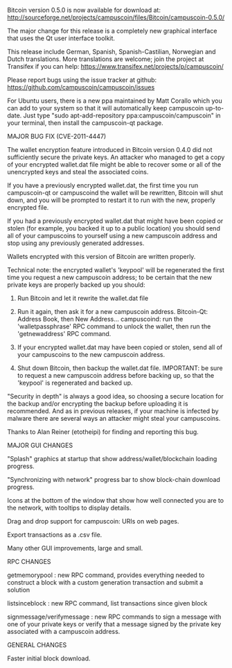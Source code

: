 Bitcoin version 0.5.0 is now available for download at:
http://sourceforge.net/projects/campuscoin/files/Bitcoin/campuscoin-0.5.0/

The major change for this release is a completely new graphical interface that uses the Qt user interface toolkit.

This release include German, Spanish, Spanish-Castilian, Norwegian and Dutch translations. More translations are welcome; join the project at Transifex if you can help:
https://www.transifex.net/projects/p/campuscoin/

Please report bugs using the issue tracker at github:
https://github.com/campuscoin/campuscoin/issues

For Ubuntu users, there is a new ppa maintained by Matt Corallo which you can add to your system so that it will automatically keep campuscoin up-to-date.  Just type "sudo apt-add-repository ppa:campuscoin/campuscoin" in your terminal, then install the campuscoin-qt package.

MAJOR BUG FIX  (CVE-2011-4447)

The wallet encryption feature introduced in Bitcoin version 0.4.0 did not sufficiently secure the private keys. An attacker who
managed to get a copy of your encrypted wallet.dat file might be able to recover some or all of the unencrypted keys and steal the
associated coins.

If you have a previously encrypted wallet.dat, the first time you run campuscoin-qt or campuscoind the wallet will be rewritten, Bitcoin will
shut down, and you will be prompted to restart it to run with the new, properly encrypted file.

If you had a previously encrypted wallet.dat that might have been copied or stolen (for example, you backed it up to a public
location) you should send all of your campuscoins to yourself using a new campuscoin address and stop using any previously generated addresses.

Wallets encrypted with this version of Bitcoin are written properly.

Technical note: the encrypted wallet's 'keypool' will be regenerated the first time you request a new campuscoin address; to be certain that the
new private keys are properly backed up you should:

1. Run Bitcoin and let it rewrite the wallet.dat file

2. Run it again, then ask it for a new campuscoin address.
Bitcoin-Qt: Address Book, then New Address...
campuscoind: run the 'walletpassphrase' RPC command to unlock the wallet,  then run the 'getnewaddress' RPC command.

3. If your encrypted wallet.dat may have been copied or stolen, send  all of your campuscoins to the new campuscoin address.

4. Shut down Bitcoin, then backup the wallet.dat file.
IMPORTANT: be sure to request a new campuscoin address before backing up, so that the 'keypool' is regenerated and backed up.

"Security in depth" is always a good idea, so choosing a secure location for the backup and/or encrypting the backup before uploading it is recommended. And as in previous releases, if your machine is infected by malware there are several ways an attacker might steal your campuscoins.

Thanks to Alan Reiner (etotheipi) for finding and reporting this bug.

MAJOR GUI CHANGES

"Splash" graphics at startup that show address/wallet/blockchain loading progress.

"Synchronizing with network" progress bar to show block-chain download progress.

Icons at the bottom of the window that show how well connected you are to the network, with tooltips to display details.

Drag and drop support for campuscoin: URIs on web pages.

Export transactions as a .csv file.

Many other GUI improvements, large and small.

RPC CHANGES

getmemorypool : new RPC command, provides everything needed to construct a block with a custom generation transaction and submit a solution

listsinceblock : new RPC command, list transactions since given block

signmessage/verifymessage : new RPC commands to sign a message with one of your private keys or verify that a message signed by the private key associated with a campuscoin address.

GENERAL CHANGES

Faster initial block download.
